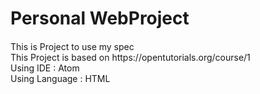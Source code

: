 # Personal WebProject
<p style="margin-top:20px">This is Project to use my spec<br>
This Project is based on https://opentutorials.org/course/1<br>
Using IDE : Atom<br>
Using Language : HTML</p><br>
